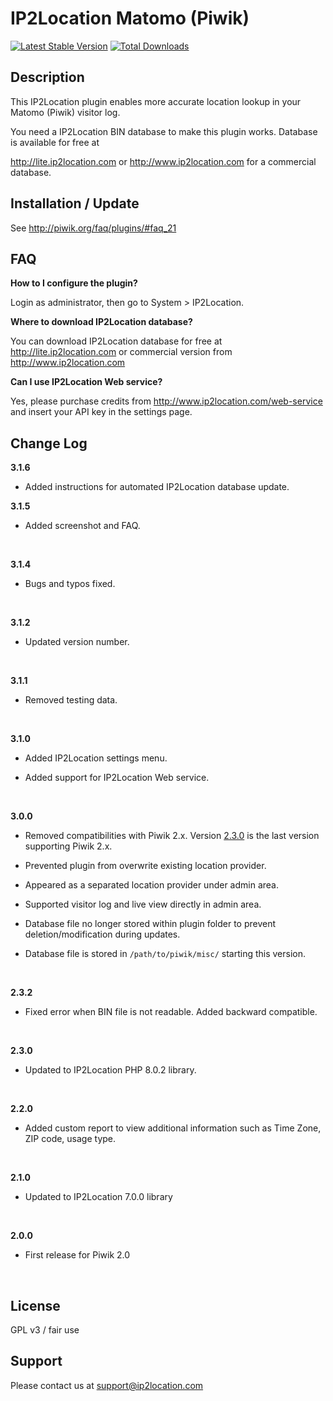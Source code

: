 # IP2Location Matomo (Piwik)
[![Latest Stable Version](https://img.shields.io/packagist/v/ip2location/ip2location-piwik.svg)](https://packagist.org/packages/ip2location/ip2location-piwik)
[![Total Downloads](https://img.shields.io/packagist/dt/ip2location/ip2location-piwik.svg?style=flat-square)](https://packagist.org/packages/ip2location/ip2location-piwik)

## Description

This IP2Location plugin enables more accurate location lookup in your Matomo (Piwik) visitor log.

You need a IP2Location BIN database to make this plugin works. Database is available for free at

http://lite.ip2location.com or http://www.ip2location.com for a commercial database.



## Installation / Update

See http://piwik.org/faq/plugins/#faq_21

## FAQ

__How to I configure the plugin?__

Login as administrator, then go to System > IP2Location.



__Where to download IP2Location database?__

You can download IP2Location database for free at http://lite.ip2location.com or commercial version from http://www.ip2location.com



__Can I use IP2Location Web service?__

Yes, please purchase credits from http://www.ip2location.com/web-service and insert your API key in the settings page.



## Change Log

__3.1.6__

* Added instructions for automated IP2Location database update.



__3.1.5__

* Added screenshot and FAQ.

  ​

__3.1.4__

* Bugs and typos fixed.

  ​

__3.1.2__

* Updated version number.

  ​

__3.1.1__

* Removed testing data.

  ​


__3.1.0__

* Added IP2Location settings menu.

* Added support for IP2Location Web service.

  ​

__3.0.0__

- Removed compatibilities with Piwik 2.x. Version [2.3.0](https://github.com/ip2location/ip2location-piwik/releases/tag/2.3.0) is the last version supporting Piwik 2.x.

- Prevented plugin from overwrite existing location provider.

- Appeared as a separated location provider under admin area.

- Supported visitor log and live view directly in admin area.

- Database file no longer stored within plugin folder to prevent deletion/modification during updates.

- Database file is stored in `/path/to/piwik/misc/` starting this version.

  ​

__2.3.2__

* Fixed error when BIN file is not readable. Added backward compatible.

  ​

__2.3.0__
* Updated to IP2Location PHP 8.0.2 library.

  ​

__2.2.0__
* Added custom report to view additional information such as Time Zone, ZIP code, usage type.

  ​

__2.1.0__
* Updated to IP2Location 7.0.0 library

  ​

__2.0.0__
* First release for Piwik 2.0

  ​



## License

GPL v3 / fair use



## Support

Please contact us at support@ip2location.com
